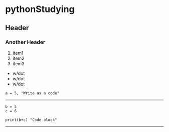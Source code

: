 # pythonStudying

## Header

### Another Header


1. item1
2. item2
3. item3

- w/dot
- w/dot
- w/dot

`a = 5, "Write as a code"`

---

```
b = 5
c = 6

print(b+c) "Code block"
```

---

